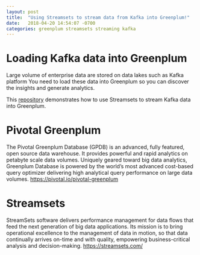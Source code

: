 ```yaml
---
layout: post
title:  "Using Streamsets to stream data from Kafka into Greenplum!"
date:   2018-04-20 14:54:07 -0700
categories: greenplum streamsets streaming kafka
---
```



# Loading Kafka data into Greenplum
Large volume of enterprise data are stored on data lakes such as Kafka platform You need to load these data into Greenplum so you can discover the insights and generate analytics.


This [repository](https://github.com/kongc-organization/greenplum-streamsets/tree/master/usecase2) demonstrates how to use Streamsets to stream Kafka data into Greenplum.

# Pivotal Greenplum
The Pivotal Greenplum Database (GPDB) is an advanced, fully featured, open source data warehouse. It provides powerful and rapid analytics on petabyte scale data volumes. Uniquely geared toward big data analytics, Greenplum Database is powered by the world’s most advanced cost-based query optimizer delivering high analytical query performance on large data volumes.
<https://pivotal.io/pivotal-greenplum>

# Streamsets
StreamSets software delivers performance management for data flows that feed the next generation of big data applications. Its mission is to bring operational excellence to the management of data in motion, so that data continually arrives on-time and with quality, empowering business-critical analysis and decision-making.
<https://streamsets.com/>

[Greenplum product]: https://pivotal.io/pivotal-greenplum
[Streamsets product]:   https://streamsets.com/blog/category/use-cases/
[Greenplum documentations]: https://https://gpdb.docs.pivotal.io/

